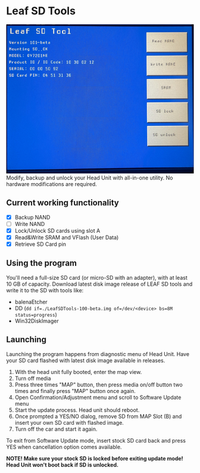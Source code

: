 # Leaf SD Tools
<img src="https://github.com/developerfromjokela/leafsdtools/blob/master/leafsdtool.jpg" height="400">
Modify, backup and unlock your Head Unit with all-in-one utility.
No hardware modifications are required.

## Current working functionality
- [x] Backup NAND
- [ ] Write NAND
- [x] Lock/Unlock SD cards using slot A
- [x] Read&Write SRAM and VFlash (User Data)
- [x] Retrieve SD Card pin

## Using the program
You'll need a full-size SD card (or micro-SD with an adapter), with at least 10 GB of capacity.
Download latest disk image release of LEAF SD tools and write it to the SD with tools like:
- balenaEtcher
- DD (`dd if=./LeafSDTools-100-beta.img of=/dev/<device> bs=8M status=progress`)
- Win32DiskImager

## Launching
Launching the program happens from diagnostic menu of Head Unit.
Have your SD card flashed with latest disk image available in releases.

1. With the head unit fully booted, enter the map view.
2. Turn off media
3. Press three times "MAP" button, then press media on/off button two times and finally press "MAP" button once again.
4. Open Confirmation/Adjustment menu and scroll to Software Update menu
5. Start the update process. Head unit should reboot.
6. Once prompted a YES/NO dialog, remove SD from MAP Slot (B) and insert your own SD card with flashed image.
7. Turn off the car and start it again.

To exit from Software Update mode, insert stock SD card back and press YES when cancellation option comes available.  

**NOTE! Make sure your stock SD is locked before exiting update mode! Head Unit won't boot back if SD is unlocked.**
